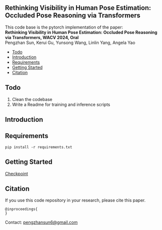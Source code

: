 ## Rethinking Visibility in Human Pose Estimation: Occluded Pose Reasoning via Transformers

This code base is the pytorch implementation of the paper:  
**Rethinking Visibility in Human Pose Estimation: Occluded Pose Reasoning via Transformers, WACV 2024, Oral**  
Pengzhan Sun, Kerui Gu, Yunsong Wang, Linlin Yang, Angela Yao


- [Todo](#todo)
- [Introduction](#introduction)
- [Requirements](#requirements)
- [Getting Started](#getting-started)
- [Citation](#citation)

## Todo
1. Clean the codebase
2. Write a Readme for training and inference scripts


## Introduction


## Requirements
```
pip install -r requirements.txt
```

## Getting Started

[Checkpoint](https://drive.google.com/drive/folders/1WlbhN_3FVBkcQijuoTRbzFYB7UUMLuMc?usp=sharing)

## Citation
If you use this code repository in your research, please cite this paper.

```
@inproceedings{
}
```

Contact: pengzhansun6@gmail.com
